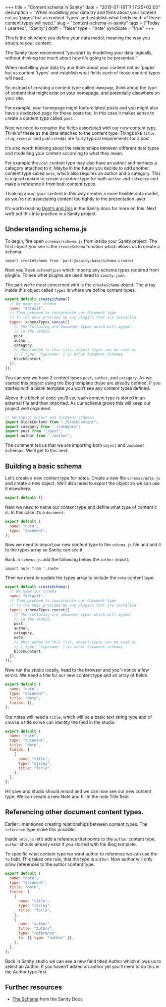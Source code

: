 +++
title = "Content schema in Sanity"
date = "2019-07-18T11:17:25+02:00"
description = "When modelling your data try and think about your content not as ‘pages’ but as content ‘types’ and establish what fields each of those content types will need."
slug = "content-schema-in-sanity"
tags = ["Today I Learned", "Sanity"]
draft = "false"
type = "note"
syndicate = "true"
+++

This is the bit where you define your data model, meaning the way you structure your content.

The Sanity team recommend “you start by modelling your data logically, without thinking too much about how it's going to be presented.”

When modelling your data try and think about your content not as ‘pages’ but as content ‘types’ and establish what fields each of those content types will need.

So instead of creating a content type called `Homepage`, think about the type of content that might exist _on_ your homepage, and potentially elsewhere on your site.

For example, your homepage might feature latest posts and you might also have a dedicated page for these posts too. In this case it makes sense to create a content type called `post`.

Next we need to consider the fields associated with our new content type. Think of these as the data attached to the content type. Things like `title`, `slug`, `excerpt` and `publishedAt` are fairly typical requirements for a post.

It’s also worth thinking about the relationships between different data types and modelling your content according to what they mean.

For example the `post` content type may also have an author and perhaps a category attached to it. Maybe in the future you decide to add another content type called `note`, which also requires an author and a category. This is a good reason to create a content type for both `author` and `category` and make a reference it from both content types.

Thinking about your content in this way creates a more flexible data model, as you’re not associating content too tightly to the presentation layer.

It’s worth reading [Dont’s and Dos](https://www.sanity.io/docs/the-schema/donts-and-dos) in the Sanity docs for more on this. Next we’ll put this into practice in a Sanity project.

## Understanding schema.js

To begin, fire open `schemas/schema.js` from inside your Sanity project. The first import you see is the `createSchema` function which allows us to create a schema.

```
import createSchema from 'part:@sanity/base/schema-creator
```

Next you’ll see `schemaTypes` which imports any schema types required from plugins. To see what plugins are used head to `sanity.json`.

The part we’re most concerned with is the `createSchema` object. The array inside this object called `types` is where we define content types.

```javascript
export default createSchema({
  // We name our schema
  name: "default",
  // Then proceed to concatenate our document type
  // to the ones provided by any plugins that are installed
  types: schemaTypes.concat([
    // The following are document types which will appear
    // in the studio.
    post,
    author,
    category,
    // When added to this list, object types can be used as
    // { type: 'typename' } in other document schemas
    blockContent,
  ]),
});
```

You can see we have 3 content types `post`, `author`, and `category`. As we started this project using the Blog template these are already defined. If you started with a blank template you won’t see any content types defined.

Above this block of code you’ll see each content type is stored in an external file and then imported. As our schema grows this will keep our project well organised.

```javascript
// We import object and document schemas
import blockContent from "./blockContent";
import category from "./category";
import post from "./post";
import author from "./author";
```

The comment tell us that we are importing both `object` and `document` schemas. We’ll get to this next.

## Building a basic schema

Let’s create a new content type for notes. Create a new file `schemas/note.js` and create a new object. We’ll also need to export the object so we can use it elsewhere.

```javascript
export default {};
```

Next we need to name our content type and define what type of content it is. In this case it’s a `document`.

```javascript
export default {
  name: "note",
  type: "document",
};
```

Now we need to import our new content type to the `schema.js` file and add it to the types array so Sanity can see it.

Back in `schema.js` add the following below the `author` import:

`import note from './note`

Then we need to update the types array to include the `note` content type:

```javascript
export default createSchema({
  // We name our schema
  name: "default",
  // Then proceed to concatenate our document type
  // to the ones provided by any plugins that are installed
  types: schemaTypes.concat([
    // The following are document types which will appear
    // in the studio.
    post,
    author,
    category,
    note,
    // When added to this list, object types can be used as
    // { type: 'typename' } in other document schemas
    blockContent,
  ]),
});
```

Now run the studio locally, head to the browser and you’ll notice a few errors. We need a title for our new content type and an array of fields.

```javascript
export default {
  name: "note",
  type: "document",
  title: "Note",
  fields: [],
};
```

Our notes will need a `title`, which will be a basic text string type and of course a title so we can identity the field in the studio.

```javascript
export default {
  name: "note",
  type: "document",
  title: "Note",
  fields: [
    {
      name: "title",
      type: "string",
      title: "Title",
    },
  ],
};
```

Hit save and studio should reload and we can now see our new content type. We can create a new Note and fill in the note Title field.

## Referencing other document content types.

Earlier I mentioned creating relationships between content types. The `reference` type make this possible.

Inside `note.js` let’s add a reference that points to the `author` content type, `author` should already exist if you started with the Blog template.

To specific what content type we want author to reference we can use the `to` field. This takes one rule, that the type is `author`. Now author will only allow references to the author content type.

```javascript
export default {
  name: "note",
  type: "document",
  title: "Note",
  fields: [
    {
      name: "title",
      type: "string",
      title: "Title",
    },
    {
      name: "author",
      title: "Author",
      type: "reference",
      to: [{ type: "author" }],
    },
  ],
};
```

Back in Sanity studio we can see a new field titled Author which allows us to select an Author. If you haven’t added an author yet you’ll need to do this in the Author type first.

## Further resources

- [The Schema](https://www.sanity.io/docs/content-studio/the-schema) from the Sanity Docs

